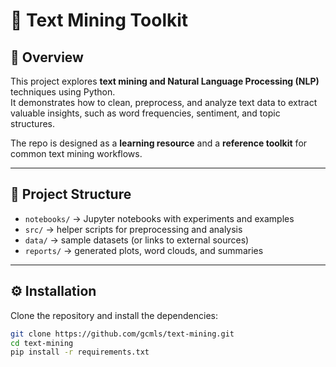 # 📝 Text Mining Toolkit

## 📌 Overview
This project explores **text mining and Natural Language Processing (NLP)** techniques using Python.  
It demonstrates how to clean, preprocess, and analyze text data to extract valuable insights, such as word frequencies, sentiment, and topic structures.  

The repo is designed as a **learning resource** and a **reference toolkit** for common text mining workflows.  

---

## 📂 Project Structure
- `notebooks/` → Jupyter notebooks with experiments and examples  
- `src/` → helper scripts for preprocessing and analysis  
- `data/` → sample datasets (or links to external sources)  
- `reports/` → generated plots, word clouds, and summaries  

---

## ⚙️ Installation
Clone the repository and install the dependencies:
```bash
git clone https://github.com/gcmls/text-mining.git
cd text-mining
pip install -r requirements.txt

